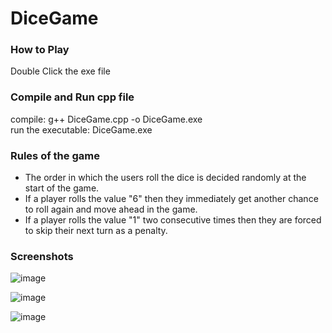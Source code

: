 # DiceGame

### How to Play
Double Click the exe file

### Compile and Run cpp file
compile: g++ DiceGame.cpp -o DiceGame.exe <br />
run the executable: DiceGame.exe

### Rules of the game
- The order in which the users roll the dice is decided randomly at the start of the game.
- If a player rolls the value "6" then they immediately get another chance to roll again and move
ahead in the game.
- If a player rolls the value "1" two consecutive times then they are forced to skip their next turn
as a penalty.


### Screenshots

![image](https://user-images.githubusercontent.com/20678029/160251779-2a14d3ec-09a6-4203-8c48-f5104da90a94.png)

![image](https://user-images.githubusercontent.com/20678029/160251798-188e258e-c3ba-4a3f-9f18-47569c0e0930.png)

![image](https://user-images.githubusercontent.com/20678029/160251816-3441c4bd-eb8f-441b-bbc5-a11f6567f278.png)
